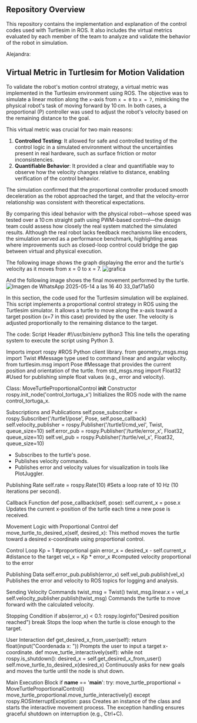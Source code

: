 ## Repository Overview

This repository contains the implementation and explanation of the control codes used with Turtlesim in ROS. It also includes the virtual metrics evaluated by each member of the team to analyze and validate the behavior of the robot in simulation.

Alejandra:
## Virtual Metric in Turtlesim for Motion Validation

To validate the robot's motion control strategy, a virtual metric was implemented in the Turtlesim environment using ROS. The objective was to simulate a linear motion along the `x`-axis from `x = 0` to `x = 7`, mimicking the physical robot's task of moving forward by 10 cm. In both cases, a proportional (P) controller was used to adjust the robot's velocity based on the remaining distance to the goal.

This virtual metric was crucial for two main reasons:

1. **Controlled Testing**: It allowed for safe and controlled testing of the control logic in a simulated environment without the uncertainties present in real hardware, such as surface friction or motor inconsistencies.
2. **Quantifiable Behavior**: It provided a clear and quantifiable way to observe how the velocity changes relative to distance, enabling verification of the control behavior.

The simulation confirmed that the proportional controller produced smooth deceleration as the robot approached the target, and that the velocity-error relationship was consistent with theoretical expectations.

By comparing this ideal behavior with the physical robot—whose speed was tested over a 10 cm straight path using PWM-based control—the design team could assess how closely the real system matched the simulated results. Although the real robot lacks feedback mechanisms like encoders, the simulation served as a performance benchmark, highlighting areas where improvements such as closed-loop control could bridge the gap between virtual and physical execution.

The following image shows the graph displaying the error and the turtle's velocity as it moves from x = 0 to x = 7.
![grafica](https://github.com/user-attachments/assets/07c98019-370b-4a56-a812-84e98a2af90a)

And the following image shows the final movement performed by the turtle.
![Imagen de WhatsApp 2025-05-14 a las 16 40 33_0af71a50](https://github.com/user-attachments/assets/0ae05df4-9812-4542-9e95-cb2c03a4ad7c)

In this section, the code used for the Turtlesim simulation will be explained.
This script implements a proportional control strategy in ROS using the Turtlesim simulator. It allows a turtle to move along the x-axis toward a target position (x=7 in this case) provided by the user. The velocity is adjusted proportionally to the remaining distance to the target.

The code:
Script Header
#!/usr/bin/env python3
This line tells the operating system to execute the script using Python 3.

Imports
import rospy #ROS Python client library.
from geometry_msgs.msg import Twist #Message type used to command linear and angular velocity.
from turtlesim.msg import Pose #Message that provides the current position and orientation of the turtle.
from std_msgs.msg import Float32 #Used for publishing simple float values (e.g., error and velocity).

Class: MoveTurtleProportionalControl
__init__ Constructor
rospy.init_node('control_tortuga_x')
Initializes the ROS node with the name control_tortuga_x.

Subscriptions and Publications
self.pose_subscriber = rospy.Subscriber('/turtle1/pose', Pose, self.pose_callback)
self.velocity_publisher = rospy.Publisher('/turtle1/cmd_vel', Twist, queue_size=10)
self.error_pub = rospy.Publisher('/turtle/error_x', Float32, queue_size=10)
self.vel_pub = rospy.Publisher('/turtle/vel_x', Float32, queue_size=10)

- Subscribes to the turtle's pose.
- Publishes velocity commands.
- Publishes error and velocity values for visualization in tools like PlotJuggler.

Publishing Rate
self.rate = rospy.Rate(10) #Sets a loop rate of 10 Hz (10 iterations per second).

Callback Function
def pose_callback(self, pose):
    self.current_x = pose.x
Updates the current x-position of the turtle each time a new pose is received.

Movement Logic with Proportional Control
def move_turtle_to_desired_x(self, desired_x):
This method moves the turtle toward a desired x-coordinate using proportional control.

Control Loop
Kp = 1 #proportional gain
error_x = desired_x - self.current_x #distance to the target
vel_x = Kp * error_x #computed velocity proportional to the error

Publishing Data
self.error_pub.publish(error_x)
self.vel_pub.publish(vel_x)
Publishes the error and velocity to ROS topics for logging and analysis.

Sending Velocity Commands
twist_msg = Twist()
twist_msg.linear.x = vel_x
self.velocity_publisher.publish(twist_msg)
Commands the turtle to move forward with the calculated velocity.

Stopping Condition
if abs(error_x) < 0.1:
    rospy.loginfo("Desired position reached")
    break
Stops the loop when the turtle is close enough to the target.

User Interaction
def get_desired_x_from_user(self):
    return float(input("Coordenada x: "))
Prompts the user to input a target x-coordinate.
def move_turtle_interactively(self):
    while not rospy.is_shutdown():
        desired_x = self.get_desired_x_from_user()
        self.move_turtle_to_desired_x(desired_x)
Continuously asks for new goals and moves the turtle until the node is shut down.

Main Execution Block
if __name__ == '__main__':
    try:
        move_turtle_proportional = MoveTurtleProportionalControl()
        move_turtle_proportional.move_turtle_interactively()
    except rospy.ROSInterruptException:
        pass
Creates an instance of the class and starts the interactive movement process. The exception handling ensures graceful shutdown on interruption (e.g., Ctrl+C).
